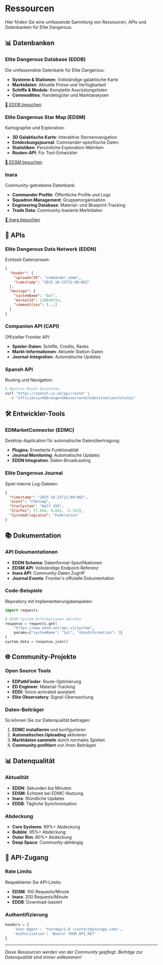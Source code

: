 # Ressourcen

Hier finden Sie eine umfassende Sammlung von Ressourcen, APIs und Datenbanken für Elite Dangerous.

## 📊 Datenbanken

### Elite Dangerous Database (EDDB)
Die umfassendste Datenbank für Elite Dangerous:
- **Systeme & Stationen**: Vollständige galaktische Karte
- **Marktdaten**: Aktuelle Preise und Verfügbarkeit
- **Schiffe & Module**: Komplette Ausrüstungslisten
- **Commodities**: Handelsgüter und Marktanalysen

[🔗 EDDB besuchen](https://eddb.io)

### Elite Dangerous Star Map (EDSM)
Kartographie und Exploration:
- **3D Galaktische Karte**: Interaktive Sternennavigation
- **Entdeckungsjournal**: Commander-spezifische Daten
- **Statistiken**: Persönliche Exploration-Metriken
- **Routen-API**: Für Tool-Entwickler

[🔗 EDSM besuchen](https://www.edsm.net)

### Inara
Community-getriebene Datenbank:
- **Commander Profile**: Öffentliche Profile und Logs
- **Squadron Management**: Gruppenorganisation
- **Engineering Database**: Material- und Blueprint-Tracking
- **Trade Data**: Community-basierte Marktdaten

[🔗 Inara besuchen](https://inara.cz)

## 🔌 APIs

### Elite Dangerous Data Network (EDDN)
Echtzeit-Datenstream:
```json
{
  "header": {
    "uploaderID": "commander_name",
    "timestamp": "2025-10-25T12:00:00Z"
  },
  "message": {
    "systemName": "Sol",
    "marketId": 128049314,
    "commodities": [...]
  }
}
```

### Companion API (CAPI)
Offizieller Frontier API:
- **Spieler-Daten**: Schiffe, Credits, Ranks
- **Markt-Informationen**: Aktuelle Station-Daten
- **Journal-Integration**: Automatische Updates

### Spansh API
Routing und Navigation:
```bash
# Neutron Route berechnen
curl "https://spansh.co.uk/api/route" \
  -d "efficiency=60&range=50&source=Sol&destination=Colonia"
```

## 🛠️ Entwickler-Tools

### EDMarketConnector (EDMC)
Desktop-Application für automatische Datenübertragung:
- **Plugins**: Erweiterte Funktionalität
- **Journal Monitoring**: Automatische Updates
- **EDDN Integration**: Daten-Broadcasting

### Elite Dangerous Journal
Spiel-interne Log-Dateien:
```json
{
  "timestamp": "2025-10-25T12:00:00Z",
  "event": "FSDJump",
  "StarSystem": "Wolf 359",
  "StarPos": [7.856, 0.863, -5.333],
  "SystemAllegiance": "Federation"
}
```

## 📚 Dokumentation

### API Dokumentationen
- **EDDN Schema**: Datenformat-Spezifikationen
- **EDSM API**: Vollständige Endpoint-Referenz
- **Inara API**: Community-Daten Zugriff
- **Journal Events**: Frontier's offizielle Dokumentation

### Code-Beispiele
Repository mit Implementierungsbeispielen:
```python
import requests

# EDSM System-Informationen abrufen
response = requests.get(
    "https://www.edsm.net/api-v1/system",
    params={"systemName": "Sol", "showInformation": 1}
)
system_data = response.json()
```

## 🌐 Community-Projekte

### Open Source Tools
- **EDPathFinder**: Route-Optimierung
- **ED Engineer**: Material-Tracking
- **EDDI**: Voice-activated assistant
- **Elite Observatory**: Signal-Überwachung

### Daten-Beiträger
So können Sie zur Datenqualität beitragen:
1. **EDMC installieren** und konfigurieren
2. **Automatisches Uploading** aktivieren
3. **Marktdaten sammeln** durch normales Spielen
4. **Community profitiert** von Ihren Beiträgen

## 📊 Datenqualität

### Aktualität
- **EDDN**: Sekunden bis Minuten
- **EDSM**: Echtzeit bei EDMC-Nutzung
- **Inara**: Stündliche Updates
- **EDDB**: Tägliche Synchronisation

### Abdeckung
- **Core Systems**: 99%+ Abdeckung
- **Bubble**: 95%+ Abdeckung  
- **Outer Rim**: 60%+ Abdeckung
- **Deep Space**: Community-abhängig

## 🔐 API-Zugang

### Rate Limits
Respektieren Sie API-Limits:
- **EDSM**: 100 Requests/Minute
- **Inara**: 200 Requests/Minute
- **EDDB**: Download-basiert

### Authentifizierung
```python
headers = {
    'User-Agent': 'YourApp/1.0 (contact@yourapp.com)',
    'Authorization': 'Bearer YOUR_API_KEY'
}
```

---

*Diese Ressourcen werden von der Community gepflegt. Beiträge zur Datenqualität sind immer willkommen!*